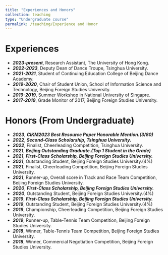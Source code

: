 ```yaml
---
title: "Experiences and Honors"
collection: teaching
type: "Undergraduate course"
permalink: /teaching/Experience and Honor
---
```


Experiences
======

* ***2023-present***, Research Assistant, The University of Hong Kong.
* ***2022-2023***, Deputy Dean of Dance Troupe, Tsinghua University.
* ***2021-2021***, Student of Continuing Education College of Beijing Dance Academy.
* ***2019-2020***, Chair of Student Union, School of Information Science and Technology, Beijing Foreign Studies University.
* ***2019-2019***, Summer Workshop in National University of Singapre.
* ***2017-2019***, Grade Monitor of 2017, Beijing Foreign Studies University. 

Honors (From Undergraduate)
======

* ***2023***, ***CIKM2023 Best Resource Paper Honorable Mention.(3/80)***
* ***2022***, ***Second-Class Scholarship, Tsinghua University.***
* ***2022***, Finalist, Cheerleading Competition, Tsinghua University.
* ***2021***, ***Beijing Outstanding Graduate.(Top 1 Student in the Grade)***
* ***2021***, ***First-Class Scholarship, Beijing Foreign Studies University.***
* ***2021***, Outstanding Student, Beijing Foreign Studies University.(4%)
* ***2021***, Finalist, Cheerleading Competition, Beijing Foreign Studies University.
* ***2021***, Runner-up, Overall score in Track and Race Team Competition, Beijing Foreign Studies University.
* ***2020***, ***First-Class Scholarship, Beijing Foreign Studies University.***
* ***2020***, Outstanding Student, Beijing Foreign Studies University.(4%)
* ***2019***,  ***First-Class Scholarship, Beijing Foreign Studies University.***
* ***2019***, Outstanding Student, Beijing Foreign Studies University.(4%)
* ***2019***, Championship, Cheerleading Competition, Beijing Foreign Studies University.
* ***2019***, Runner-up, Table-Tennis Team Competition, Beijing Foreign Studies University.
* ***2018***, Winner, Table-Tennis Team Competition, Beijing Foreign Studies University.
* ***2018***, Winner, Commercial Negotiation Competition, Beijing Foreign Studies University.

